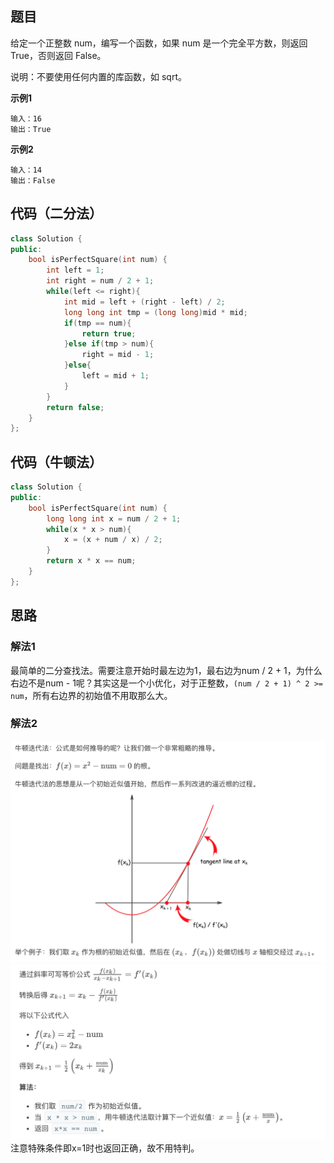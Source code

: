 ## 题目
给定一个正整数 num，编写一个函数，如果 num 是一个完全平方数，则返回 True，否则返回 False。

说明：不要使用任何内置的库函数，如  sqrt。

**示例1**
```
输入：16
输出：True
```

**示例2**
```
输入：14
输出：False
```

## 代码（二分法）
```C++
class Solution {
public:
    bool isPerfectSquare(int num) {
        int left = 1;
        int right = num / 2 + 1;
        while(left <= right){
            int mid = left + (right - left) / 2;
            long long int tmp = (long long)mid * mid;
            if(tmp == num){
                return true;
            }else if(tmp > num){
                right = mid - 1;
            }else{
                left = mid + 1;
            }
        }
        return false;
    }
};
```

## 代码（牛顿法）
```C++
class Solution {
public:
    bool isPerfectSquare(int num) {
        long long int x = num / 2 + 1;
        while(x * x > num){
            x = (x + num / x) / 2;
        }
        return x * x == num;
    }
};
```

## 思路

### 解法1
最简单的二分查找法。需要注意开始时最左边为1，最右边为num / 2 + 1，为什么右边不是num - 1呢？其实这是一个小优化，对于正整数，`(num / 2 + 1) ^ 2 >= num`，所有右边界的初始值不用取那么大。

### 解法2
![](static/367_1.png)
![](static/367_2.png)
注意特殊条件即x=1时也返回正确，故不用特判。